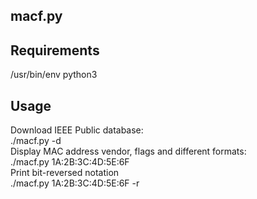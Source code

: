 ## macf.py

## Requirements
/usr/bin/env python3

## Usage
Download IEEE Public database:<br>
./macf.py -d<br>
Display MAC address vendor, flags and different formats: <br>
./macf.py 1A:2B:3C:4D:5E:6F<br>
Print bit-reversed notation<br>
./macf.py 1A:2B:3C:4D:5E:6F -r<br>
